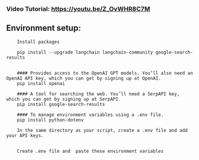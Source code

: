 ### Video Tutorial: https://youtu.be/Z_OvWHR8C7M

## Environment setup:

		Install packages

		pip install --upgrade langchain langchain-community google-search-results


		#### Provides access to the OpenAI GPT models. You’ll also need an OpenAI API key, which you can get by signing up at OpenAI.
		pip install openai

		#### A tool for searching the web. You’ll need a SerpAPI key, which you can get by signing up at SerpAPI.
		pip install google-search-results

		#### To manage environment variables using a .env file.
		pip install python-dotenv

		In the same directory as your script, create a .env file and add your API keys.


		Create .env file and  paste these environment variables
 




